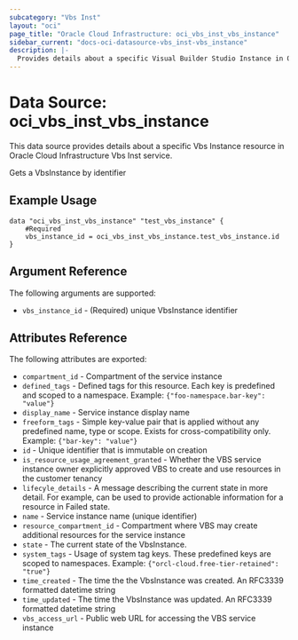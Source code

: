 ```yaml
---
subcategory: "Vbs Inst"
layout: "oci"
page_title: "Oracle Cloud Infrastructure: oci_vbs_inst_vbs_instance"
sidebar_current: "docs-oci-datasource-vbs_inst-vbs_instance"
description: |-
  Provides details about a specific Visual Builder Studio Instance in Oracle Cloud Infrastructure Vbs Inst service
---
```


# Data Source: oci_vbs_inst_vbs_instance
This data source provides details about a specific Vbs Instance resource in Oracle Cloud Infrastructure Vbs Inst service.

Gets a VbsInstance by identifier

## Example Usage

```hcl
data "oci_vbs_inst_vbs_instance" "test_vbs_instance" {
	#Required
	vbs_instance_id = oci_vbs_inst_vbs_instance.test_vbs_instance.id
}
```

## Argument Reference

The following arguments are supported:

* `vbs_instance_id` - (Required) unique VbsInstance identifier


## Attributes Reference

The following attributes are exported:

* `compartment_id` - Compartment of the service instance
* `defined_tags` - Defined tags for this resource. Each key is predefined and scoped to a namespace. Example: `{"foo-namespace.bar-key": "value"}` 
* `display_name` - Service instance display name
* `freeform_tags` - Simple key-value pair that is applied without any predefined name, type or scope. Exists for cross-compatibility only. Example: `{"bar-key": "value"}` 
* `id` - Unique identifier that is immutable on creation
* `is_resource_usage_agreement_granted` - Whether the VBS service instance owner explicitly approved VBS to create and use resources in the customer tenancy
* `lifecyle_details` - A message describing the current state in more detail. For example, can be used to provide actionable information for a resource in Failed state.
* `name` - Service instance name (unique identifier)
* `resource_compartment_id` - Compartment where VBS may create additional resources for the service instance
* `state` - The current state of the VbsInstance.
* `system_tags` - Usage of system tag keys. These predefined keys are scoped to namespaces. Example: `{"orcl-cloud.free-tier-retained": "true"}` 
* `time_created` - The time the the VbsInstance was created. An RFC3339 formatted datetime string
* `time_updated` - The time the VbsInstance was updated. An RFC3339 formatted datetime string
* `vbs_access_url` - Public web URL for accessing the VBS service instance

